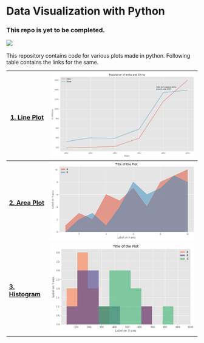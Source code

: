 # Data Visualization with Python

### This repo is yet to be completed.

![](http://ForTheBadge.com/images/badges/made-with-python.svg)

This repository contains code for various plots made in python. Following table contains the links for the same.

| <h3><a href="Line%20Plot">1. Line Plot</a></h3> | <img width="600px" src="Line%20Plot/img.png"> |
|---|---|
| <h3><a href="Area%20Plot">2. Area Plot</a></h3> | <img width="600px" src="Area%20Plot/img.png"> |
| <h3><a href="Histogram">3. Histogram</a></h3> | <img src="Histogram/img.png"> |
